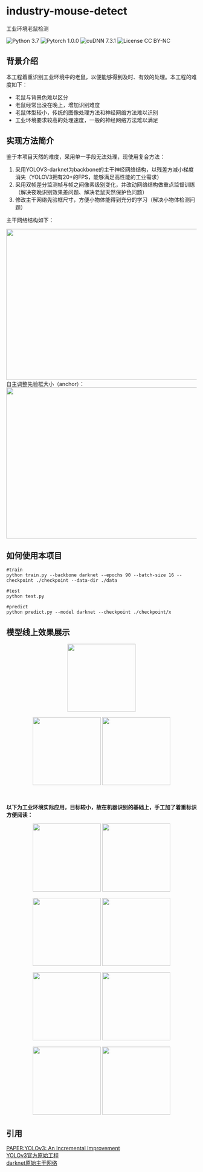 # industry-mouse-detect
工业环境老鼠检测

![Python 3.7](https://img.shields.io/badge/python-3.7-green.svg?style=plastic)
![Pytorch 1.0.0](https://img.shields.io/badge/pytorch-1.0.0-green.svg?style=plastic)
![cuDNN 7.3.1](https://img.shields.io/badge/cudnn-7.3.1-green.svg?style=plastic)
![License CC BY-NC](https://img.shields.io/badge/license-CC_BY--NC-green.svg?style=plastic)

## 背景介绍
本工程着重识别工业环境中的老鼠，以便能够得到及时、有效的处理。本工程的难度如下：
- 老鼠与背景色难以区分
- 老鼠经常出没在晚上，增加识别难度
- 老鼠体型较小，传统的图像处理方法和神经网络方法难以识别 
- 工业环境要求较高的处理速度，一般的神经网络方法难以满足
## 实现方法简介
鉴于本项目天然的难度，采用单一手段无法处理，现使用复合方法：
1. 采用YOLOV3-darknet为backbone的主干神经网络结构，以残差方减小梯度消失（YOLOV3拥有20+的FPS，能够满足高性能的工业需求）
2. 采用双帧差分监测帧与帧之间像素级别变化，并改动网络结构做重点监督训练（解决夜晚识别效果差问题、解决老鼠天然保护色问题）
3. 修改主干网络先验框尺寸，方便小物体能得到充分的学习（解决小物体检测问题）

主干网络结构如下：
<div align=left>
  <img width=900 height=400 src="https://github.com/yangbisheng2009/industry-mouse-detect/blob/master/image/yolo-struct.jpg" >
</div>
自主调整先验框大小（anchor）：
<div align=left>
  <img width=900 height=400 src="https://github.com/yangbisheng2009/industry-mouse-detect/blob/master/image/anchor.jpg" >
</div>

## 如何使用本项目
```shell
#train
python train.py --backbone darknet --epochs 90 --batch-size 16 --checkpoint ./checkpoint --data-dir ./data

#test
python test.py

#predict
python predict.py --model darknet --checkpoint ./checkpoint/x
```
## 模型线上效果展示
<p align="center">
    <img src="https://github.com/yangbisheng2009/industry-mouse-detect/blob/master/image/mouse1.jpg", height="180">
</p>
<p align="center">
    <img src="https://github.com/yangbisheng2009/industry-mouse-detect/blob/master/image/mouse4.jpg", height="180">
    <img src="https://github.com/yangbisheng2009/industry-mouse-detect/blob/master/image/mouse3.jpg", height="180">
</p>
&emsp;  
&emsp;  

**以下为工业环境实际应用，目标较小，故在机器识别的基础上，手工加了着重标识方便阅读：**
<p align="center">
    <img src="https://github.com/yangbisheng2009/industry-mouse-detect/blob/master/image/09979.jpg", height="180">
    <img src="https://github.com/yangbisheng2009/industry-mouse-detect/blob/master/image/10976.jpg", height="180">
</p>
<p align="center">
    <img src="https://github.com/yangbisheng2009/industry-mouse-detect/blob/master/image/09981.jpg", height="180">
    <img src="https://github.com/yangbisheng2009/industry-mouse-detect/blob/master/image/09982.jpg", height="180">
</p>
<p align="center">
    <img src="https://github.com/yangbisheng2009/industry-mouse-detect/blob/master/image/09983.jpg", height="180">
    <img src="https://github.com/yangbisheng2009/industry-mouse-detect/blob/master/image/10966.jpg", height="180">
</p>
<p align="center">
    <img src="https://github.com/yangbisheng2009/industry-mouse-detect/blob/master/image/10969.jpg", height="180">
    <img src="https://github.com/yangbisheng2009/industry-mouse-detect/blob/master/image/10971.jpg", height="180">
</p>

## 引用
[PAPER:YOLOv3: An Incremental Improvement](https://pjreddie.com/media/files/papers/YOLOv3.pdf)  
[YOLOv3官方原始工程](https://pjreddie.com/darknet/yolo/)  
[darknet原始主干网络](https://github.com/pjreddie/darknet)  